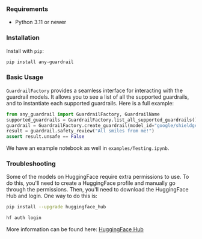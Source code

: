 ### Requirements

- Python 3.11 or newer

### Installation

Install with `pip`:

```bash
pip install any-guardrail
```

### Basic Usage

`GuardrailFactory` provides a seamless interface for interacting with the guardrail models. It allows you to see a list of all the supported guardrails, and to instantiate each supported guardrails. Here is a full example:

```python
from any_guardrail import GuardrailFactory, GuardrailName
supported_guardrails = GuardrailFactory.list_all_supported_guardrails() # This will out a list of all guardrail identifiers
guardrail = GuardrailFactory.create_guardrail(model_id="google/shieldgemma-2b", guardrail_name=GuardrailName.SHIELD_GEMMA)
result = guardrail.safety_review("All smiles from me!")
assert result.unsafe == False
```

We have an example notebook as well in `examples/Testing.ipynb`.

### Troubleshooting

Some of the models on HuggingFace require extra permissions to use. To do this, you'll need to create a HuggingFace profile and manually go through the permissions. Then, you'll need to download the HuggingFace Hub and login. One way to do this is:

```bash
pip install --upgrade huggingface_hub

hf auth login
```

More information can be found here: [HuggingFace Hub](https://huggingface.co/docs/huggingface_hub/en/quick-start#login-command)

